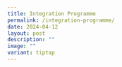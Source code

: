 ```yaml
---
title: Integration Programme
permalink: /integration-programme/
date: 2024-04-12
layout: post
description: ""
image: ""
variant: tiptap
---
```

